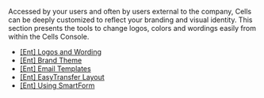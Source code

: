 Accessed by your users and often by users external to the company, Cells can be deeply customized to reflect your branding and visual identity. This section presents the tools to change logos, colors and wordings easily from within the Cells Console.

- [[Ent] Logos and Wording](../ent-logos-and-wording/)
- [[Ent] Brand Theme](../ent-brand-theme/)
- [[Ent] Email Templates](../ent-email-templates/)
- [[Ent] EasyTransfer Layout](../ent-easytransfer-layout/)
- [[Ent] Using SmartForm](../ent-using-smartform/)
